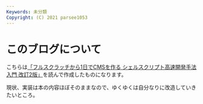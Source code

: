 ```yaml
---
Keywords: 未分類
Copyright: (C) 2021 parsee1053
---
```


# このブログについて

こちらは[「フルスクラッチから1日でCMSを作る シェルスクリプト高速開発手法入門 改訂2版」](https://www.kadokawa.co.jp/product/301905000145/)を読んで作成したものになります。

現状、実装は本の内容ほぼそのままなので、ゆくゆくは自分なりに改造していきたいところ。

